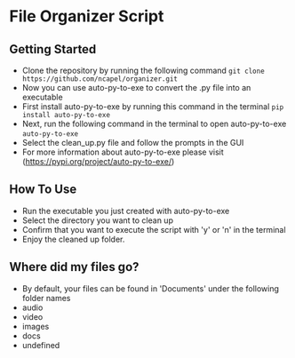 # File Organizer Script

## Getting Started
- Clone the repository by running the following command
`git clone https://github.com/ncapel/organizer.git`
- Now you can use auto-py-to-exe to convert the .py file into an executable
- First install auto-py-to-exe by running this command in the terminal
`pip install auto-py-to-exe`
- Next, run the following command in the terminal to open auto-py-to-exe
`auto-py-to-exe`
- Select the clean_up.py file and follow the prompts in the GUI
- For more information about auto-py-to-exe please visit (https://pypi.org/project/auto-py-to-exe/)

## How To Use
- Run the executable you just created with auto-py-to-exe
- Select the directory you want to clean up
- Confirm that you want to execute the script with 'y' or 'n' in the terminal
- Enjoy the cleaned up folder.

## Where did my files go?
- By default, your files can be found in 'Documents' under the following folder names
- audio
- video
- images
- docs
- undefined